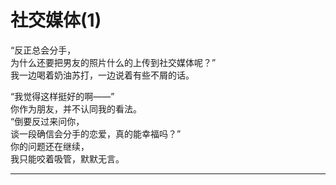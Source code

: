 # 社交媒体(1)

“反正总会分手，\
为什么还要把男友的照片什么的上传到社交媒体呢？”\
我一边喝着奶油苏打，一边说着有些不屑的话。

“我觉得这样挺好的啊——”\
你作为朋友，并不认同我的看法。\
“倒要反过来问你，\
谈一段确信会分手的恋爱，真的能幸福吗？”\
你的问题还在继续，\
我只能咬着吸管，默默无言。

---
